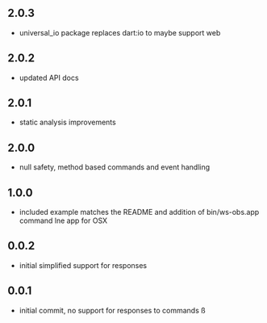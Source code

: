 ## 2.0.3
* universal_io package replaces dart:io to maybe support web

## 2.0.2
* updated API docs

## 2.0.1
* static analysis improvements

## 2.0.0
* null safety, method based commands and event handling

## 1.0.0
* included example matches the README and addition of bin/ws-obs.app command lne app for OSX

## 0.0.2
* initial simplified support for responses

## 0.0.1
* initial commit, no support for responses to commands
ß